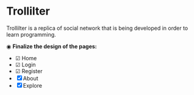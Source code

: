 # Trollilter
Trollilter is a replica of social network that is being developed in order to learn programming.

 &#9673; **Finalize the design of the pages:**
- &#9745;  Home
- &#9745;  Login
- &#9745;  Register
- &#9746;  About
- &#9746;  Explore


